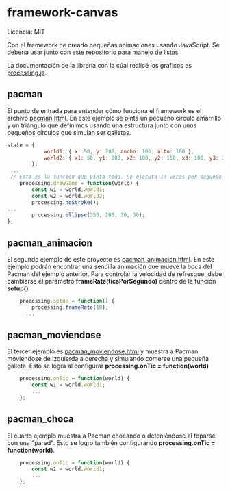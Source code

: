 # framework-canvas

Licencia: MIT

Con el framework he creado pequeñas animaciones usando JavaScript. Se debería usar junto con este [repositorio para manejo de listas](https://github.com/andcastillo/functional-light) 

La documentación de la librería con la cúal realicé los gráficos es [processing.js](http://processingjs.org/reference/).

## pacman

El punto de entrada para entender cómo funciona el framework es el archivo [pacman.html](src/pacman.html). En este ejemplo se pinta un pequeño circulo amarrillo y un triángulo que definimos usando una estructura junto con unos pequeños círculos que simulan ser galletas.

``` js
state = {
			world1: { x: 50, y: 200, ancho: 100, alto: 100 },
			world2: { x1: 50, y1: 200, x2: 100, y2: 150, x3: 100, y3: 250 }
		};
 ...
 // Esta es la función que pinta todo. Se ejecuta 10 veces por segundo
	processing.drawGame = function(world) {
		const w1 = world.world1;
		const w2 = world.world2;
		processing.noStroke();
...
		processing.ellipse(350, 200, 30, 30);
};
```

## pacman_animacion

El segundo ejemplo de este proyecto es [pacman_animacion.html](src/pacman_animacion.html). En este ejemplo podrán encontrar una sencilla animación que mueve la boca del Pacman del ejemplo anterior. Para controlar la velocidad de refresque, debe cambiarse el parámetro **frameRate(ticsPorSegundo)** dentro de la función **setup()**

``` js
	processing.setup = function() {
		processing.frameRate(10);
      ...
``` 

## pacman_moviendose

El tercer ejemplo es [pacman_moviendose.html](src/pacman_moviendose.html) y muestra a Pacman moviéndose de izquierda a derecha y simulando comerse una pequeña galleta. Esto se logra al configurar **processing.onTic = function(world)**

``` js
	processing.onTic = function(world) {
		const w1 = world.world1;
		...
	};
```

## pacman_choca

El cuarto ejemplo muestra a Pacman chocando o deteniéndose al toparse con una "pared". Esto se logro también configurando **processing.onTic = function(world)**.

``` js
	processing.onTic = function(world) {
		const w1 = world.world1;
		...
	};
```

	
